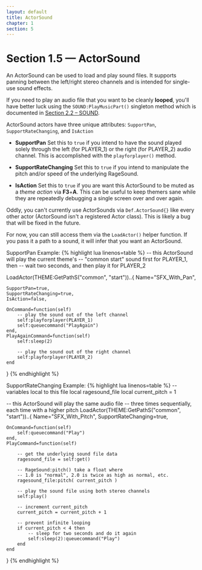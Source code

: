 ```yaml
---
layout: default
title: ActorSound
chapter: 1
section: 5
---
```


# Section 1.5 &mdash; ActorSound

An ActorSound can be used to load and play sound files.  It supports panning between the left/right stereo channels and is intended for single-use sound effects.

<div class="panel callout radius">
If you need to play an audio file that you want to be cleanly <strong>looped</strong>, you'll have better luck using the <code>SOUND:PlayMusicPart()</code> singleton method which is documented in <a href="{{site.baseurl}}/chapter-2/SOUND.html">Section 2.2 – SOUND</a>.
</div>


ActorSound actors have three unique attributes: `SupportPan`, `SupportRateChanging`, and `IsAction`

+ **SupportPan**
	Set this to `true` if you intend to have the sound played solely through the left (for PLAYER_1) or the right (for PLAYER_2) audio channel.  This is accomplished with the `playforplayer()` method.

+ **SupportRateChanging**
	Set this to `true` if you intend to manipulate the pitch and/or speed of the underlying RageSound.

+ **IsAction**
	Set this to `true` if you are want this ActorSound to be muted as a *theme action* via **F3**+**A**.  This can be useful to keep themers sane while they are repeatedly debugging a single screen over and over again.


Oddly, you can't currently use ActorSounds via `Def.ActorSound{}` like every other actor (ActorSound isn't a registered Actor class).  This is likely a bug that will be fixed in the future.

For now, you can still access them via the `LoadActor()` helper function.  If you pass it a path to a sound, it will infer that you want an ActorSound.

<span class="CodeExample-Title">SupportPan Example:</span>
{% highlight lua linenos=table %}
-- this ActorSound will play the current theme's
-- "common start" sound first for PLAYER_1, then
-- wait two seconds, and then play it for PLAYER_2

LoadActor(THEME:GetPathS("common", "start"))..{
	Name="SFX_With_Pan",

	SupportPan=true,
	SupportRateChanging=true,
	IsAction=false,

	OnCommand=function(self)
		-- play the sound out of the left channel
		self:playforplayer(PLAYER_1)
		self:queuecommand("PlayAgain")
	end,
	PlayAgainCommand=function(self)
		self:sleep(2)

		-- play the sound out of the right channel
		self:playforplayer(PLAYER_2)
	end
}
{% endhighlight %}


<span class="CodeExample-Title">SupportRateChanging Example:</span>
{% highlight lua linenos=table %}
-- variables local to this file
local ragesound_file
local current_pitch = 1

-- this ActorSound will play the same audio file
-- three times sequentially, each time with a higher pitch
LoadActor(THEME:GetPathS("common", "start"))..{
	Name="SFX_With_Pitch",
	SupportRateChanging=true,

	OnCommand=function(self)
		self:queuecommand("Play")
	end,
	PlayCommand=function(self)

		-- get the underlying sound file data
		ragesound_file = self:get()

		-- RageSound:pitch() take a float where
		-- 1.0 is "normal", 2.0 is twice as high as normal, etc.
		ragesound_file:pitch( current_pitch )

		-- play the sound file using both stereo channels
		self:play()

		-- increment current_pitch
		current_pitch = current_pitch + 1

		-- prevent infinite looping
		if current_pitch < 4 then
			-- sleep for two seconds and do it again
			self:sleep(2):queuecommand("Play")
		end
	end
}
{% endhighlight %}